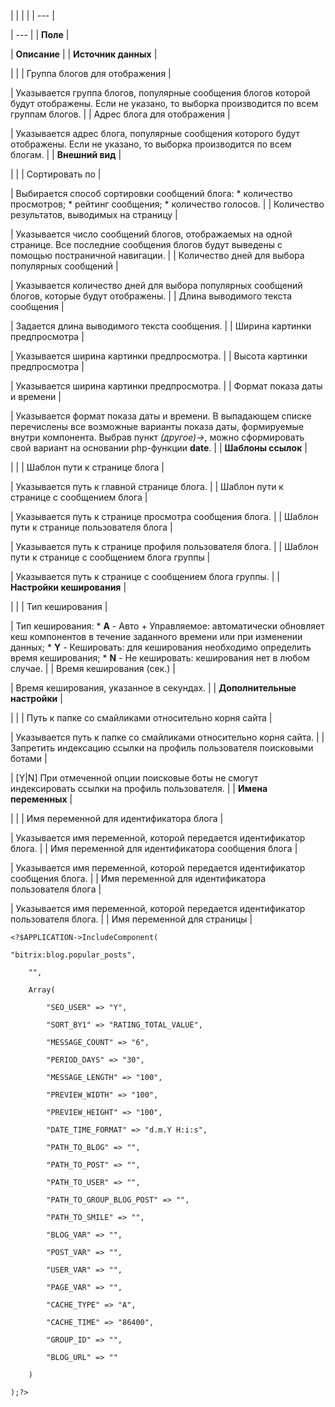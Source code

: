 |  |  |  |
| --- |

| --- |
| **Поле** |

| **Описание** |
| **Источник данных** |

| |
| Группа блогов для отображения |

| Указывается группа блогов, популярные сообщения блогов которой будут отображены. Если не указано, то выборка производится по всем группам блогов. |
| Адрес блога для отображения |

| Указывается адрес блога, популярные сообщения которого будут отображены. Если не указано, то выборка производится по всем блогам. |
| **Внешний вид** |

| |
| Сортировать по |

| Выбирается способ сортировки сообщений блога:  * количество просмотров; * рейтинг сообщения; * количество голосов. |
| Количество результатов, выводимых на страницу |

| Указывается число сообщений блогов, отображаемых на одной странице. Все последние сообщения блогов будут выведены с помощью постраничной навигации. |
| Количество дней для выбора популярных сообщений |

| Указывается количество дней для выбора популярных сообщений блогов, которые будут отображены. |
| Длина выводимого текста сообщения |

| Задается длина выводимого текста сообщения. |
| Ширина картинки предпросмотра |

| Указывается ширина картинки предпросмотра. |
| Высота картинки предпросмотра |

| Указывается ширина картинки предпросмотра. |
| Формат показа даты и времени |

| Указывается формат показа даты и времени. В выпадающем списке перечислены все возможные варианты показа даты, формируемые внутри компонента. Выбрав пункт *(другое)->*, можно сформировать свой вариант на основании php-функции **date**. |
| **Шаблоны ссылок** |

| |
| Шаблон пути к странице блога |

| Указывается путь к главной странице блога. |
| Шаблон пути к странице с сообщением блога |

| Указывается путь к странице просмотра сообщения блога. |
| Шаблон пути к странице пользователя блога |

| Указывается путь к странице профиля пользователя блога. |
| Шаблон пути к странице с сообщением блога группы |

| Указывается путь к странице с сообщением блога группы. |
| **Настройки кеширования** |

| |
| Тип кеширования |

| Тип кеширования:  * **A** - Авто + Управляемое: автоматически обновляет кеш компонентов в течение заданного времени или при изменении данных; * **Y** - Кешировать: для кеширования необходимо определить время кеширования; * **N** - Не кешировать: кеширования нет в любом случае. |
| Время кеширования (сек.) |

| Время кеширования, указанное в секундах. |
| **Дополнительные настройки** |

| |
| Путь к папке со смайликами относительно корня сайта |

| Указывается путь к папке со смайликами относительно корня сайта. |
| Запретить индексацию ссылки на профиль пользователя поисковыми ботами |

| [Y|N] При отмеченной опции поисковые боты не смогут индексировать ссылки на профиль пользователя. |
| **Имена переменных** |

| |
| Имя переменной для идентификатора блога |

| Указывается имя переменной, которой передается идентификатор блога. |
| Имя переменной для идентификатора сообщения блога |

| Указывается имя переменной, которой передается идентификатор сообщения блога. |
| Имя переменной для идентификатора пользователя блога |

| Указывается имя переменной, которой передается идентификатор пользователя блога. |
| Имя переменной для страницы |

```
<?$APPLICATION->IncludeComponent(

"bitrix:blog.popular_posts",

	"",

	Array(

		"SEO_USER" => "Y",

		"SORT_BY1" => "RATING_TOTAL_VALUE",

		"MESSAGE_COUNT" => "6",

		"PERIOD_DAYS" => "30",

		"MESSAGE_LENGTH" => "100",

		"PREVIEW_WIDTH" => "100",

		"PREVIEW_HEIGHT" => "100",

		"DATE_TIME_FORMAT" => "d.m.Y H:i:s",

		"PATH_TO_BLOG" => "",

		"PATH_TO_POST" => "",

		"PATH_TO_USER" => "",

		"PATH_TO_GROUP_BLOG_POST" => "",

		"PATH_TO_SMILE" => "",

		"BLOG_VAR" => "",

		"POST_VAR" => "",

		"USER_VAR" => "",

		"PAGE_VAR" => "",

		"CACHE_TYPE" => "A",

		"CACHE_TIME" => "86400",

		"GROUP_ID" => "",

		"BLOG_URL" => ""

	)

);?>


```